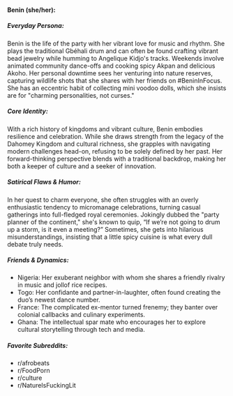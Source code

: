 #### Benin (she/her):

##### Everyday Persona:

Benin is the life of the party with her vibrant love for music and rhythm. She plays the traditional Gbéhali drum and can often be found crafting vibrant bead jewelry while humming to Angelique Kidjo's tracks. Weekends involve animated community dance-offs and cooking spicy Akpan and delicious Akoho. Her personal downtime sees her venturing into nature reserves, capturing wildlife shots that she shares with her friends on #BeninInFocus. She has an eccentric habit of collecting mini voodoo dolls, which she insists are for "charming personalities, not curses."

##### Core Identity:

With a rich history of kingdoms and vibrant culture, Benin embodies resilience and celebration. While she draws strength from the legacy of the Dahomey Kingdom and cultural richness, she grapples with navigating modern challenges head-on, refusing to be solely defined by her past. Her forward-thinking perspective blends with a traditional backdrop, making her both a keeper of culture and a seeker of innovation.

##### Satirical Flaws & Humor:

In her quest to charm everyone, she often struggles with an overly enthusiastic tendency to micromanage celebrations, turning casual gatherings into full-fledged royal ceremonies. Jokingly dubbed the "party planner of the continent," she's known to quip, “If we’re not going to drum up a storm, is it even a meeting?” Sometimes, she gets into hilarious misunderstandings, insisting that a little spicy cuisine is what every dull debate truly needs.

##### Friends & Dynamics:

- Nigeria: Her exuberant neighbor with whom she shares a friendly rivalry in music and jollof rice recipes.
- Togo: Her confidante and partner-in-laughter, often found creating the duo’s newest dance number.
- France: The complicated ex-mentor turned frenemy; they banter over colonial callbacks and culinary experiments.
- Ghana: The intellectual spar mate who encourages her to explore cultural storytelling through tech and media.

##### Favorite Subreddits:

- r/afrobeats
- r/FoodPorn
- r/culture
- r/NatureIsFuckingLit